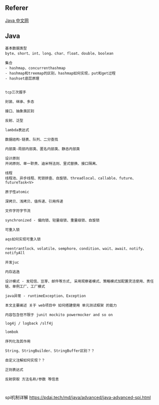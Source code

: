 ## Referer

[Java 中文网](https://www.oracle.com/cn/java/)

## Java

```
基本数据类型
byte、short、int、long、char、float、double、boolean

集合 
- hashmap、concurrenthashmap
- hashmap和treemap的区别，hashmap如何实现，put和get过程
- hashset底层原理


tcp三次握手

封装、继承、多态

接口、抽象类区别

反射、泛型

lambda表达式

数据结构-链表、队列、二分查找

内部类-局部内部类、匿名内部类、静态内部类

设计原则
开闭原则、单一职责、迪米特法则、里式替换、接口隔离、

线程
线程池、异步线程、死锁排查、自旋锁、threadlocal、callable、future、futureTask<V>

原子性atomic

深拷贝、浅拷贝、值传递、引用传递

文件字符字节流

synchronized - 偏向锁、轻量级锁、重量级锁、自旋锁

可重入锁

aqs如何实现可重入锁

reentrantlock、volatile、semphore、condition、wait、await、notify、notifyAll

并发juc

内存逃逸

设计模式 - 发短信、豆芽、邮件等方式, 采用观察者模式、策略模式加配置灵活使用、责任链、单例工厂、工厂模式

java异常 - runtimeException、Exception

本文主要阐述 关于 web项目中 如何搭建使用 单元测试框架 的能力

内容包含但不限于 junit mockito powermocker and so on

log4j / logback /slf4j

lombok

序列化及其作用

String、StringBuilder、StringBuffer区别？？

自定义注解如何实现？？

正则表达式

反射获取 方法名称/参数 等信息



```

spi机制详解 https://pdai.tech/md/java/advanced/java-advanced-spi.html
